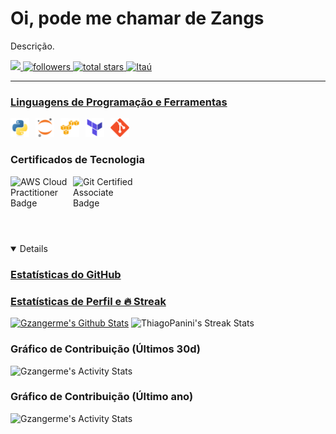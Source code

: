 # Oi, pode me chamar de Zangs
  

Descrição.

<p align="left">
  
  <a href="https://www.linkedin.com/in/gabriel-zangerme/" target="_blank">
    <img src="https://img.shields.io/badge/-LinkedIn-%230077B5?style=for-the-badge&logo=linkedin&logoColor=white" target="_blank">
  </a> 
  
  <a href="https://github.com/gzangerme?tab=followers">
    <img alt="followers" title="Follow me on Github" src="https://custom-icon-badges.demolab.com/github/followers/gzangerme?color=673FCF&labelColor=542DB5&style=for-the-badge&logo=person-add&label=Follow&logoColor=white"/>
  </a>
  
  <a href="https://github.com/gzangerme?tab=repositories&sort=stargazers">
    <img alt="total stars" title="Total stars on GitHub" src="https://custom-icon-badges.demolab.com/github/stars/gzangerme?labelColor=9C2FA1&color=B437B9&style=for-the-badge&logo=star"/>
  </a>
  
  <a href="https://www.itau.com.br/">
    <img alt="Itaú" title="Itaú" src="https://custom-icon-badges.demolab.com/static/v1?logo=itau&label=working+@&message=itau&labelColor=E1017C&color=FE209B&style=for-the-badge"
  </a>
    
</p>

___

### Linguagens de Programação e Ferramentas
    
<a href="https://www.python.org/"><img align="left" alt="Python" width="30px" style="padding-right:10px;" src="https://raw.githubusercontent.com/devicons/devicon/master/icons/python/python-original.svg"/></a>
<a href="https://jupyter.org/"><img align="left" alt="Jupyter" width="30px" style="padding-right:10px;" src="https://raw.githubusercontent.com/devicons/devicon/master/icons/jupyter/jupyter-original.svg"/></a>
<a href="https://aws.amazon.com/"><img align="left" alt="AWS" width="30px" style="padding-right:10px;" src="https://raw.githubusercontent.com/devicons/devicon/master/icons/amazonwebservices/amazonwebservices-original.svg"/></a>
<a href="https://www.terraform.io/"><img align="left" alt="Terraform" width="30px" style="padding-right:10px;" src="https://raw.githubusercontent.com/devicons/devicon/master/icons/terraform/terraform-original.svg"/></a>
<a href="https://git-scm.com/"><img align="left" alt="Git" width="30px" style="padding-right:10px;" src="https://raw.githubusercontent.com/devicons/devicon/master/icons/git/git-original.svg"/></a>
<br>
    
#

### Certificados de Tecnologia
    
<a href="https://www.credly.com/badges/f335a372-aa8d-4136-8d1e-9d1d2d9d2a38/public_url"><img src="https://images.credly.com/size/340x340/images/00634f82-b07f-4bbd-a6bb-53de397fc3a6/image.png" alt="AWS Cloud Practitioner Badge" align="left" width="100px">
<a href="https://www.credly.com/badges/7a88d71f-81be-4e21-8a63-7ddaff612bef/public_url"><img src="https://images.credly.com/size/340x340/images/6adcf7e5-c142-48d5-8033-9c7900de3f14/image.png" alt="Git Certified Associate Badge" align="left" width="100px">

<br>
<br>
<br>
<br>
      
#
    
<details open>
  <summary><h3>Estatísticas do GitHub</h3></summary>
   
  <h3>Estatísticas de Perfil e 🔥 Streak</h3>
  <img alt="Gzangerme's Github Stats" src="https://github-readme-stats-sigma-five.vercel.app/api/?username=gzangerme&show_icons=true&theme=tokyonight&hide_border=true" height="165px"/></a>  
  <img alt="ThiagoPanini's Streak Stats" src="https://streak-stats.demolab.com/?user=gzangerme&theme=tokyonight&hide_border=true" height="165px"/></a>
  <br/>
  
  <h3>Gráfico de Contribuição (Últimos 30d)</h3>
  <img alt="Gzangerme's Activity Stats" src="https://github-readme-activity-graph.cyclic.app/graph/?username=gzangerme&theme=tokyo-night&hide_border=true"/></a>
  <br/>
  
  <h3>Gráfico de Contribuição (Último ano)</h3>
  <img alt="Gzangerme's Activity Stats" src="http://github-profile-summary-cards.vercel.app/api/cards/profile-details?username=gzangerme&theme=tokyonight&hide_border=true"/></a>
  <br>
  


